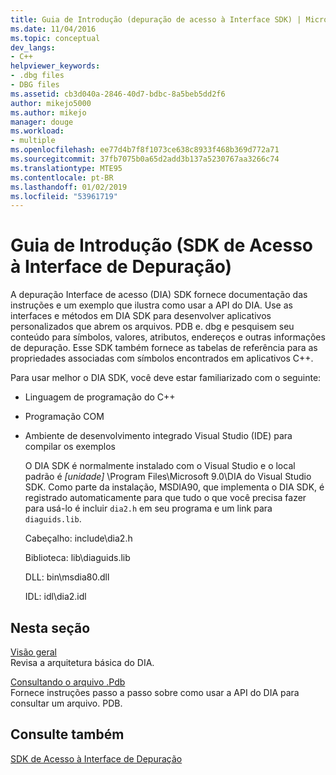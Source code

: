 ```yaml
---
title: Guia de Introdução (depuração de acesso à Interface SDK) | Microsoft Docs
ms.date: 11/04/2016
ms.topic: conceptual
dev_langs:
- C++
helpviewer_keywords:
- .dbg files
- DBG files
ms.assetid: cb3d040a-2846-40d7-bdbc-8a5beb5dd2f6
author: mikejo5000
ms.author: mikejo
manager: douge
ms.workload:
- multiple
ms.openlocfilehash: ee77d4b7f8f1073ce638c8933f468b369d772a71
ms.sourcegitcommit: 37fb7075b0a65d2add3b137a5230767aa3266c74
ms.translationtype: MTE95
ms.contentlocale: pt-BR
ms.lasthandoff: 01/02/2019
ms.locfileid: "53961719"
---
```

# <a name="getting-started-debug-interface-access-sdk"></a>Guia de Introdução (SDK de Acesso à Interface de Depuração)
A depuração Interface de acesso (DIA) SDK fornece documentação das instruções e um exemplo que ilustra como usar a API do DIA. Use as interfaces e métodos em DIA SDK para desenvolver aplicativos personalizados que abrem os arquivos. PDB e. dbg e pesquisem seu conteúdo para símbolos, valores, atributos, endereços e outras informações de depuração. Esse SDK também fornece as tabelas de referência para as propriedades associadas com símbolos encontrados em aplicativos C++.  
  
 Para usar melhor o DIA SDK, você deve estar familiarizado com o seguinte:  
  
- Linguagem de programação do C++  
  
- Programação COM  
  
- Ambiente de desenvolvimento integrado Visual Studio (IDE) para compilar os exemplos  
  
  O DIA SDK é normalmente instalado com o Visual Studio e o local padrão é *[unidade]* \Program Files\Microsoft 9.0\DIA do Visual Studio SDK. Como parte da instalação, MSDIA90, que implementa o DIA SDK, é registrado automaticamente para que tudo o que você precisa fazer para usá-lo é incluir `dia2.h` em seu programa e um link para `diaguids.lib`.  
  
  Cabeçalho: include\dia2.h  
  
  Biblioteca: lib\diaguids.lib  
  
  DLL: bin\msdia80.dll  
  
  IDL: idl\dia2.idl  
  
## <a name="in-this-section"></a>Nesta seção  
 [Visão geral](../../debugger/debug-interface-access/overview-debug-interface-access-sdk.md)  
 Revisa a arquitetura básica do DIA.  
  
 [Consultando o arquivo .Pdb](../../debugger/debug-interface-access/querying-the-dot-pdb-file.md)  
 Fornece instruções passo a passo sobre como usar a API do DIA para consultar um arquivo. PDB.  
  
## <a name="see-also"></a>Consulte também  
 [SDK de Acesso à Interface de Depuração](../../debugger/debug-interface-access/debug-interface-access-sdk.md)
